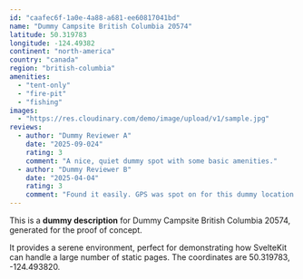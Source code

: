 ```yaml
---
id: "caafec6f-1a0e-4a88-a681-ee60817041bd"
name: "Dummy Campsite British Columbia 20574"
latitude: 50.319783
longitude: -124.49382
continent: "north-america"
country: "canada"
region: "british-columbia"
amenities:
  - "tent-only"
  - "fire-pit"
  - "fishing"
images:
  - "https://res.cloudinary.com/demo/image/upload/v1/sample.jpg"
reviews:
  - author: "Dummy Reviewer A"
    date: "2025-09-024"
    rating: 3
    comment: "A nice, quiet dummy spot with some basic amenities."
  - author: "Dummy Reviewer B"
    date: "2025-04-04"
    rating: 3
    comment: "Found it easily. GPS was spot on for this dummy location."
---
```


This is a **dummy description** for Dummy Campsite British Columbia 20574, generated for the proof of concept.

It provides a serene environment, perfect for demonstrating how SvelteKit can handle a large number of static pages. The coordinates are 50.319783, -124.493820.
